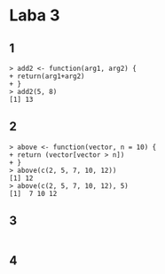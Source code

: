 # Laba 3

## 1
```
> add2 <- function(arg1, arg2) {
+ return(arg1+arg2)
+ }
> add2(5, 8)
[1] 13

```

## 2
```
> above <- function(vector, n = 10) {
+ return (vector[vector > n])
+ }
> above(c(2, 5, 7, 10, 12))
[1] 12
> above(c(2, 5, 7, 10, 12), 5)
[1]  7 10 12

```

## 3
```

```

## 4
```

```
